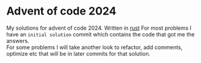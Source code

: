 # Advent of code 2024

My solutions for advent of code 2024. Written in [rust](https://www.rust-lang.org/tools/install)
For most problems I have an `initial solution` commit which contains the code that got me the answers.  
For some problems I will take another look to refactor, add comments, optimize etc that will be in later commits for
that solution.
